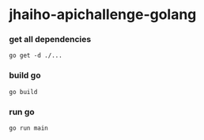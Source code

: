 # jhaiho-apichallenge-golang


### get all dependencies
    go get -d ./...


### build go
    go build
    
    
### run go
    go run main
